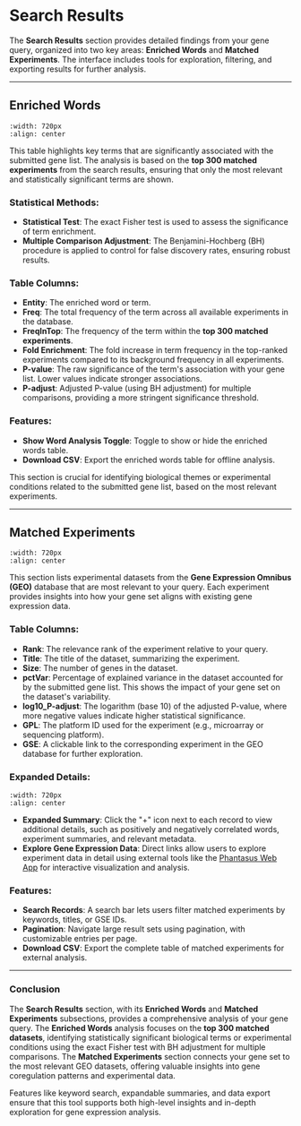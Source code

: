 # Search Results

The **Search Results** section provides detailed findings from your gene query, organized into two key areas: **Enriched Words** and **Matched Experiments**. The interface includes tools for exploration, filtering, and exporting results for further analysis.

---

## Enriched Words

```{image} ../images/enriched_words.png
:width: 720px
:align: center
```

This table highlights key terms that are significantly associated with the submitted gene list. The analysis is based on the **top 300 matched experiments** from the search results, ensuring that only the most relevant and statistically significant terms are shown.

### Statistical Methods:
- **Statistical Test**: The exact Fisher test is used to assess the significance of term enrichment.
- **Multiple Comparison Adjustment**: The Benjamini-Hochberg (BH) procedure is applied to control for false discovery rates, ensuring robust results.

### Table Columns:
- **Entity**: The enriched word or term.
- **Freq**: The total frequency of the term across all available experiments in the database.
- **FreqInTop**: The frequency of the term within the **top 300 matched experiments**.
- **Fold Enrichment**: The fold increase in term frequency in the top-ranked experiments compared to its background frequency in all experiments.
- **P-value**: The raw significance of the term's association with your gene list. Lower values indicate stronger associations.
- **P-adjust**: Adjusted P-value (using BH adjustment) for multiple comparisons, providing a more stringent significance threshold.

### Features:
- **Show Word Analysis Toggle**: Toggle to show or hide the enriched words table.
- **Download CSV**: Export the enriched words table for offline analysis.

This section is crucial for identifying biological themes or experimental conditions related to the submitted gene list, based on the most relevant experiments.

---

## Matched Experiments

```{image} ../images/records.png
:width: 720px
:align: center
```

This section lists experimental datasets from the **Gene Expression Omnibus (GEO)** database that are most relevant to your query. Each experiment provides insights into how your gene set aligns with existing gene expression data.

### Table Columns:
- **Rank**: The relevance rank of the experiment relative to your query.
- **Title**: The title of the dataset, summarizing the experiment. 
- **Size**: The number of genes in the dataset.
- **pctVar**: Percentage of explained variance in the dataset accounted for by the submitted gene list. This shows the impact of your gene set on the dataset's variability.
- **log10_P-adjust**: The logarithm (base 10) of the adjusted P-value, where more negative values indicate higher statistical significance.
- **GPL**: The platform ID used for the experiment (e.g., microarray or sequencing platform).
- **GSE**: A clickable link to the corresponding experiment in the GEO database for further exploration.

### Expanded Details:

```{image} ../images/expandable_records.png
:width: 720px
:align: center
```

- **Expanded Summary**: Click the "+" icon next to each record to view additional details, such as positively and negatively correlated words, experiment summaries, and relevant metadata.
- **Explore Gene Expression Data**: Direct links allow users to explore experiment data in detail using external tools like the [Phantasus Web App](https://elifesciences.org/articles/85722) for interactive visualization and analysis.

### Features:
- **Search Records**: A search bar lets users filter matched experiments by keywords, titles, or GSE IDs.
- **Pagination**: Navigate large result sets using pagination, with customizable entries per page.
- **Download CSV**: Export the complete table of matched experiments for external analysis.

---

### Conclusion

The **Search Results** section, with its **Enriched Words** and **Matched Experiments** subsections, provides a comprehensive analysis of your gene query. The **Enriched Words** analysis focuses on the **top 300 matched datasets**, identifying statistically significant biological terms or experimental conditions using the exact Fisher test with BH adjustment for multiple comparisons. The **Matched Experiments** section connects your gene set to the most relevant GEO datasets, offering valuable insights into gene coregulation patterns and experimental data. 

Features like keyword search, expandable summaries, and data export ensure that this tool supports both high-level insights and in-depth exploration for gene expression analysis.